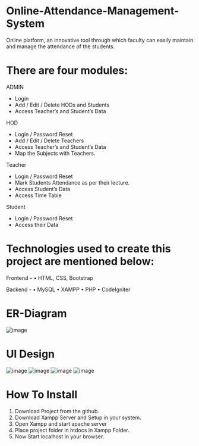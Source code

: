 # Online-Attendance-Management-System

Online platform, an innovative tool through which faculty can easily maintain and manage the attendance of the students.

# There are four modules:
ADMIN
-	Login 
-	Add / Edit / Delete HODs and Students
-	Access Teacher’s and Student’s Data

HOD
-	Login / Password Reset
-	Add / Edit / Delete Teachers 
-	Access Teacher’s and Student’s Data
-	Map the Subjects with Teachers.

Teacher
-	Login / Password Reset
-	Mark Students Attendance as per their lecture.
-	Access Student’s Data
-	Access Time Table

Student
-	Login / Password Reset
-	Access their Data


# Technologies used to create this project are mentioned below:
  Frontend –
•	HTML, CSS, Bootstrap

  Backend -
• MySQL 
•	XAMPP
•	PHP
•	CodeIgniter


# ER-Diagram

![image](https://user-images.githubusercontent.com/64058980/118386581-14e56800-b636-11eb-8176-895ca61a70a0.png)


# UI Design

![image](https://user-images.githubusercontent.com/64058980/118386603-41997f80-b636-11eb-8a6e-76c0576ad484.png)
![image](https://user-images.githubusercontent.com/64058980/118386610-48c08d80-b636-11eb-91ab-1172e83334f8.png)
![image](https://user-images.githubusercontent.com/64058980/118386611-50803200-b636-11eb-91dc-063fc38ef11e.png)
![image](https://user-images.githubusercontent.com/64058980/118386615-583fd680-b636-11eb-9233-2ccbbc86cfa5.png)

# How To Install

1. Download Project from the github.
2. Download Xampp Server and Setup in your system.
3. Open Xampp and start apache server 
4. Place project folder in htdocs in Xampp Folder.
5. Now Start localhost in your browser.







